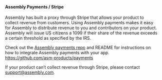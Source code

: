 
#### Assembly Payments / Stripe

Assembly has built a proxy through Stripe that allows your product to collect
revenue from customers. Using Assembly payments makes it easy for Assembly to
distribute revenue to you and contributors on your product. Assembly will issue
US citizens a 1099 if their share of the revenue exceeds a certain threshold as
specified by the IRS.

Check out the [Assembly payments
repo](https://github.com/asm-products/payments) and README for instructions on
how to integrate Assembly payments with your app.
https://github.com/asm-products/payments

If your product can’t collect revenue through Stripe, please contact support@assembly.com.
